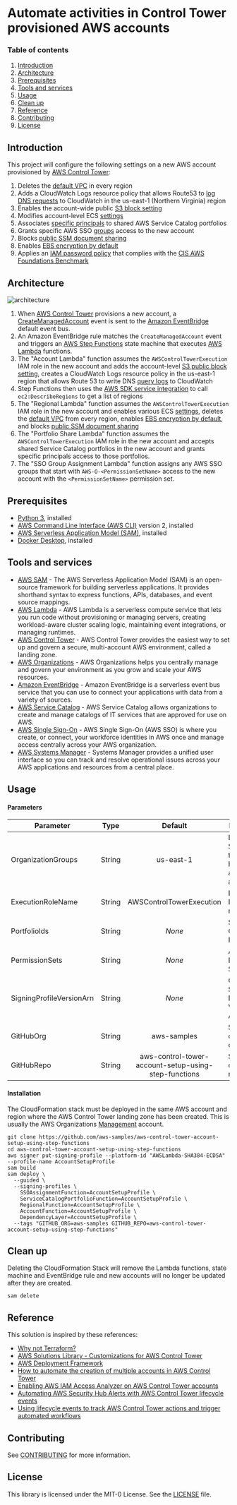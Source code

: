 # Automate activities in Control Tower provisioned AWS accounts

### Table of contents

1. [Introduction](#introduction)
2. [Architecture](#architecture)
3. [Prerequisites](#prerequisites)
4. [Tools and services](#tools-and-services)
5. [Usage](#usage)
6. [Clean up](#clean-up)
7. [Reference](#reference)
8. [Contributing](#contributing)
9. [License](#license)

## Introduction

This project will configure the following settings on a new AWS account provisioned by [AWS Control Tower](https://aws.amazon.com/controltower/):

1. Deletes the [default VPC](https://docs.aws.amazon.com/vpc/latest/userguide/default-vpc.html) in every region
2. Adds a CloudWatch Logs resource policy that allows Route53 to [log DNS requests](https://docs.aws.amazon.com/Route53/latest/DeveloperGuide/query-logs.html) to CloudWatch in the us-east-1 (Northern Virginia) region
3. Enables the account-wide public [S3 block setting](https://docs.aws.amazon.com/AmazonS3/latest/userguide/configuring-block-public-access-account.html)
4. Modifies account-level ECS [settings](https://docs.aws.amazon.com/AmazonECS/latest/developerguide/ecs-account-settings.html)
5. Associates [specific principals](https://docs.aws.amazon.com/servicecatalog/latest/adminguide/catalogs_portfolios_users.html) to shared AWS Service Catalog portfolios
6. Grants specific AWS SSO [groups](https://docs.aws.amazon.com/singlesignon/latest/userguide/users-groups-provisioning.html) access to the new account
7. Blocks [public SSM document sharing](https://docs.aws.amazon.com/systems-manager/latest/userguide/ssm-share-block.html)
8. Enables [EBS encryption by default](https://docs.aws.amazon.com/AWSEC2/latest/UserGuide/EBSEncryption.html#encryption-by-default)
9. Applies an [IAM password policy](https://docs.aws.amazon.com/IAM/latest/UserGuide/id_credentials_passwords_account-policy.html) that complies with the [CIS AWS Foundations Benchmark](https://docs.aws.amazon.com/securityhub/latest/userguide/securityhub-cis-controls.html)

## Architecture

![architecture](doc/architecture.png)

1. When [AWS Control Tower](https://aws.amazon.com/controltower/) provisions a new account, a [CreateManagedAccount](https://docs.aws.amazon.com/controltower/latest/userguide/lifecycle-events.html#create-managed-account) event is sent to the [Amazon EventBridge](https://aws.amazon.com/eventbridge/) default event bus.
2. An Amazon EventBridge rule matches the `CreateManagedAccount` event and triggers an [AWS Step Functions](https://aws.amazon.com/step-functions/) state machine that executes [AWS Lambda](https://aws.amazon.com/lambda/) functions.
3. The "Account Lambda" function assumes the `AWSControlTowerExecution` IAM role in the new account and adds the account-level [S3 public block setting](https://docs.aws.amazon.com/AmazonS3/latest/userguide/configuring-block-public-access-account.html), creates a CloudWatch Logs resource policy in the us-east-1 region that allows Route 53 to write DNS [query logs](https://docs.aws.amazon.com/Route53/latest/DeveloperGuide/query-logs.html#query-logs-configuring) to CloudWatch
4. Step Functions then uses the [AWS SDK service integration](https://docs.aws.amazon.com/step-functions/latest/dg/supported-services-awssdk.html) to call `ec2:DescribeRegions` to get a list of regions
5. The "Regional Lambda" function assumes the `AWSControlTowerExecution` IAM role in the new account and enables various ECS [settings](https://docs.aws.amazon.com/AmazonECS/latest/developerguide/ecs-account-settings.html), deletes the [default VPC](https://docs.aws.amazon.com/vpc/latest/userguide/default-vpc.html) from every region, enables [EBS encryption by default](https://docs.aws.amazon.com/AWSEC2/latest/UserGuide/EBSEncryption.html#encryption-by-default), and blocks [public SSM document sharing](https://docs.aws.amazon.com/systems-manager/latest/userguide/ssm-share-block.html)
6. The "Portfolio Share Lambda" function assumes the `AWSControlTowerExecution` IAM role in the new account and accepts shared Service Catalog portfolios in the new account and grants specific principals access to those portfolios.
7. The "SSO Group Assignment Lambda" function assigns any AWS SSO groups that start with `AWS-O-<PermissionSetName>` access to the new account with the `<PermissionSetName>` permission set.

## Prerequisites

- [Python 3](https://www.python.org/downloads/), installed
- [AWS Command Line Interface (AWS CLI)](https://docs.aws.amazon.com/cli/latest/userguide/install-cliv2.html) version 2, installed
- [AWS Serverless Application Model (SAM)](https://docs.aws.amazon.com/serverless-application-model/latest/developerguide/serverless-getting-started.html), installed
- [Docker Desktop](https://www.docker.com/products/docker-desktop), installed

## Tools and services

- [AWS SAM](https://aws.amazon.com/serverless/sam/) - The AWS Serverless Application Model (SAM) is an open-source framework for building serverless applications. It provides shorthand syntax to express functions, APIs, databases, and event source mappings.
- [AWS Lambda](https://aws.amazon.com/lambda/) - AWS Lambda is a serverless compute service that lets you run code without provisioning or managing servers, creating workload-aware cluster scaling logic, maintaining event integrations, or managing runtimes.
- [AWS Control Tower](https://aws.amazon.com/controltower/) - AWS Control Tower provides the easiest way to set up and govern a secure, multi-account AWS environment, called a landing zone.
- [AWS Organizations](https://aws.amazon.com/organizations/) - AWS Organizations helps you centrally manage and govern your environment as you grow and scale your AWS resources.
- [Amazon EventBridge](https://aws.amazon.com/eventbridge/) - Amazon EventBridge is a serverless event bus service that you can use to connect your applications with data from a variety of sources.
- [AWS Service Catalog](https://aws.amazon.com/servicecatalog/) - AWS Service Catalog allows organizations to create and manage catalogs of IT services that are approved for use on AWS.
- [AWS Single Sign-On](https://aws.amazon.com/single-sign-on/) - AWS Single Sign-On (AWS SSO) is where you create, or connect, your workforce identities in AWS once and manage access centrally across your AWS organization.
- [AWS Systems Manager](https://aws.amazon.com/systems-manager/) - Systems Manager provides a unified user interface so you can track and resolve operational issues across your AWS applications and resources from a central place.

## Usage

#### Parameters

| Parameter                |  Type  |                       Default                        | Description                                                    |
| ------------------------ | :----: | :--------------------------------------------------: | -------------------------------------------------------------- |
| OrganizationGroups       | String |                      us-east-1                       | List of AWS SSO groups that should have access to all accounts |
| ExecutionRoleName        | String |               AWSControlTowerExecution               | Execution IAM role name                                        |
| PortfolioIds             | String |                        _None_                        | Service Catalog Portfolio IDs                                  |
| PermissionSets           | String |                        _None_                        | AWS SSO Permission Set names                                   |
| SigningProfileVersionArn | String |                        _None_                        | Code Signing Profile Version ARN                               |
| GitHubOrg                | String |                     aws-samples                      | Source code organization                                       |
| GitHubRepo               | String | aws-control-tower-account-setup-using-step-functions | Source code repository                                         |

#### Installation

The CloudFormation stack must be deployed in the same AWS account and region where the AWS Control Tower landing zone has been created. This is usually the AWS Organizations [Management](https://docs.aws.amazon.com/organizations/latest/userguide/orgs_getting-started_concepts.html#account) account.

```
git clone https://github.com/aws-samples/aws-control-tower-account-setup-using-step-functions
cd aws-control-tower-account-setup-using-step-functions
aws signer put-signing-profile --platform-id "AWSLambda-SHA384-ECDSA" --profile-name AccountSetupProfile
sam build
sam deploy \
  --guided \
  --signing-profiles \
    SSOAssignmentFunction=AccountSetupProfile \
    ServiceCatalogPortfolioFunction=AccountSetupProfile \
    RegionalFunction=AccountSetupProfile \
    AccountFunction=AccountSetupProfile \
    DependencyLayer=AccountSetupProfile \
  --tags "GITHUB_ORG=aws-samples GITHUB_REPO=aws-control-tower-account-setup-using-step-functions"
```

## Clean up

Deleting the CloudFormation Stack will remove the Lambda functions, state machine and EventBridge rule and new accounts will no longer be updated after they are created.

```
sam delete
```

## Reference

This solution is inspired by these references:

- [Why not Terraform?](https://www.linkedin.com/pulse/why-terraform-justin-plock/)
- [AWS Solutions Library - Customizations for AWS Control Tower](https://aws.amazon.com/solutions/implementations/customizations-for-aws-control-tower/)
- [AWS Deployment Framework](https://github.com/awslabs/aws-deployment-framework)
- [How to automate the creation of multiple accounts in AWS Control Tower](https://aws.amazon.com/blogs/mt/how-to-automate-the-creation-of-multiple-accounts-in-aws-control-tower/)
- [Enabling AWS IAM Access Analyzer on AWS Control Tower accounts](https://aws.amazon.com/blogs/mt/enabling-aws-identity-and-access-analyzer-on-aws-control-tower-accounts/)
- [Automating AWS Security Hub Alerts with AWS Control Tower lifecycle events](https://aws.amazon.com/blogs/mt/automating-aws-security-hub-alerts-with-aws-control-tower-lifecycle-events/)
- [Using lifecycle events to track AWS Control Tower actions and trigger automated workflows](https://aws.amazon.com/blogs/mt/using-lifecycle-events-to-track-aws-control-tower-actions-and-trigger-automated-workflows/)

## Contributing

See [CONTRIBUTING](CONTRIBUTING.md#security-issue-notifications) for more information.

## License

This library is licensed under the MIT-0 License. See the [LICENSE](LICENSE) file.
